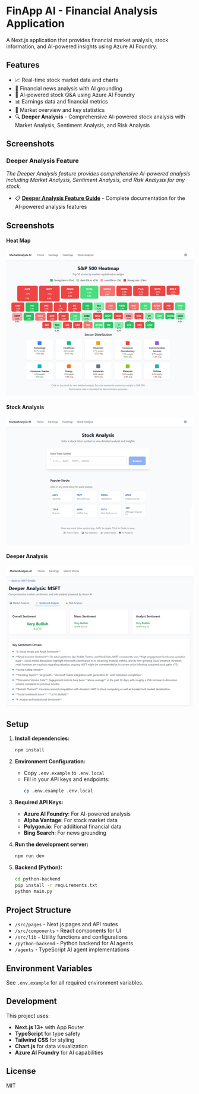 # FinApp AI - Financial Analysis Application

A Next.js application that provides financial market analysis, stock information, and AI-powered insights using Azure AI Foundry.

## Features

- 📈 Real-time stock market data and charts
- 📰 Financial news analysis with AI grounding
- 🤖 AI-powered stock Q&A using Azure AI Foundry
- 📊 Earnings data and financial metrics
- 🎯 Market overview and key statistics
- 🔍 **Deeper Analysis** - Comprehensive AI-powered stock analysis with Market Analysis, Sentiment Analysis, and Risk Analysis

## Screenshots

### Deeper Analysis Feature

*The Deeper Analysis feature provides comprehensive AI-powered analysis including Market Analysis, Sentiment Analysis, and Risk Analysis for any stock.*

- 📋 **[Deeper Analysis Feature Guide](./DEEPER_ANALYSIS_README.md)** - Complete documentation for the AI-powered analysis features

## Screenshots

#### Heat Map
![Heat Map](./images/heat-map.jpg)

#### Stock Analysis
![Stock Analysis](./images/stock-analysis.jpg)

#### Deeper Analysis
![Deeper Analysis](./images/deeper-analysis.jpg)

## Setup

1. **Install dependencies:**
   ```bash
   npm install
   ```

2. **Environment Configuration:**
   - Copy `.env.example` to `.env.local`
   - Fill in your API keys and endpoints:
     ```bash
     cp .env.example .env.local
     ```

3. **Required API Keys:**
   - **Azure AI Foundry**: For AI-powered analysis
   - **Alpha Vantage**: For stock market data
   - **Polygon.io**: For additional financial data  
   - **Bing Search**: For news grounding

4. **Run the development server:**
   ```bash
   npm run dev
   ```

5. **Backend (Python):**
   ```bash
   cd python-backend
   pip install -r requirements.txt
   python main.py
   ```

## Project Structure

- `/src/pages` - Next.js pages and API routes
- `/src/components` - React components for UI
- `/src/lib` - Utility functions and configurations
- `/python-backend` - Python backend for AI agents
- `/agents` - TypeScript AI agent implementations

## Environment Variables

See `.env.example` for all required environment variables.

## Development

This project uses:
- **Next.js 13+** with App Router
- **TypeScript** for type safety
- **Tailwind CSS** for styling
- **Chart.js** for data visualization
- **Azure AI Foundry** for AI capabilities

## License

MIT
